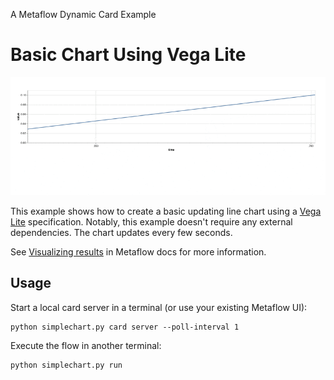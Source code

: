 
A Metaflow Dynamic Card Example
# Basic Chart Using Vega Lite

![](../images/rtcard-simplechart.gif)

This example shows how to create a basic updating line chart
using a [Vega Lite](https://vega.github.io/vega-lite/) specification. Notably,
this example doesn't require any external dependencies. The chart updates
every few seconds.

See [Visualizing results](https://docs.metaflow.org/metaflow/visualizing-results) in Metaflow docs for more information.

## Usage

Start a local card server in a terminal (or use your existing Metaflow UI):
```
python simplechart.py card server --poll-interval 1
```
Execute the flow in another terminal:
```
python simplechart.py run
```
